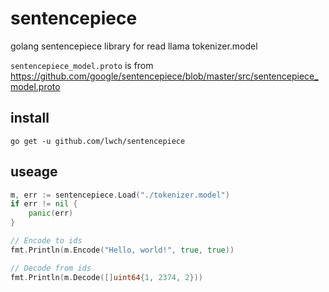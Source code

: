 # sentencepiece

golang sentencepiece library for read llama tokenizer.model

`sentencepiece_model.proto` is from https://github.com/google/sentencepiece/blob/master/src/sentencepiece_model.proto

## install

```shell
go get -u github.com/lwch/sentencepiece
```

## useage

```go
m, err := sentencepiece.Load("./tokenizer.model")
if err != nil {
    panic(err)
}

// Encode to ids
fmt.Println(m.Encode("Hello, world!", true, true))

// Decode from ids
fmt.Println(m.Decode([]uint64{1, 2374, 2}))
```